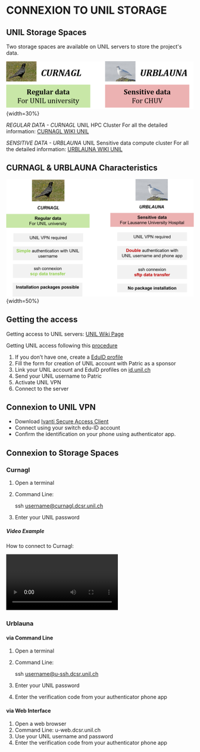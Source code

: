 ﻿


# CONNEXION TO UNIL STORAGE

## UNIL Storage Spaces

Two storage spaces are available on UNIL servers to store the project's data.

![2stor](img/2storage.png){width=30%}


*REGULAR DATA - CURNAGL*
UNIL HPC Cluster
For all the detailed information: [CURNAGL WIKI UNIL](https://wiki.unil.ch/ci/books/high-performance-computing-hpc/page/curnagl)


*SENSITIVE DATA - URBLAUNA* 
UNIL Sensitive data compute cluster
For all the detailed information: [URBLAUNA WIKI UNIL](https://wiki.unil.ch/ci/books/high-performance-computing-hpc/page/urblauna)

## CURNAGL & URBLAUNA Characteristics

![unilstor](img/UNILstorage.png){width=50%}



## Getting the access

Getting access to UNIL servers: [UNIL Wiki Page](https://wiki.unil.ch/ci/books/high-performance-computing-hpc/page/how-to-access-the-clusters) 

Getting UNIL access following this [procedure](https://wiki.unil.ch/ci/books/high-performance-computing-hpc/page/providing-access-to-external-collaborators)
1. If you don’t have one, create a [EduID profile](https://login.eduid.ch/idp/profile/SAML2/Redirect/SSO?execution=e1s2)
2. Fill the form for creation of UNIL account with Patric as a sponsor 
3. Link your UNIL account and EduID profiles on [id.unil.ch](https://id.unil.ch/)
4. Send your UNIL username to Patric
5. Activate UNIL VPN
6. Connect to the server

## Connexion to UNIL VPN

- Download [Ivanti Secure Access Client](https://www.ivanti.com/products/secure-unified-client)  
- Connect using your switch edu-ID account  
- Confirm the identification on your phone using authenticator app.

## Connexion to Storage Spaces

### Curnagl  

1. Open a terminal
2. Command Line:

	ssh username@curnagl.dcsr.unil.ch
3. Enter your UNIL password

##### Video Example

How to connect to Curnagl:

![type:video](./tutos_videos/Tuto_Connexion_Curnagl_UNIL.mp4)


### Urblauna 

#### via Command Line
1. Open a terminal
2. Command Line:

	ssh username@u-ssh.dcsr.unil.ch

3. Enter your UNIL password
4. Enter the verification code from your authenticator phone app

#### via Web Interface

1. Open a web browser
2. Command Line:
	u-web.dcsr.unil.ch
3. Use your UNIL username and password
4. Enter the verification code from your authenticator phone app





